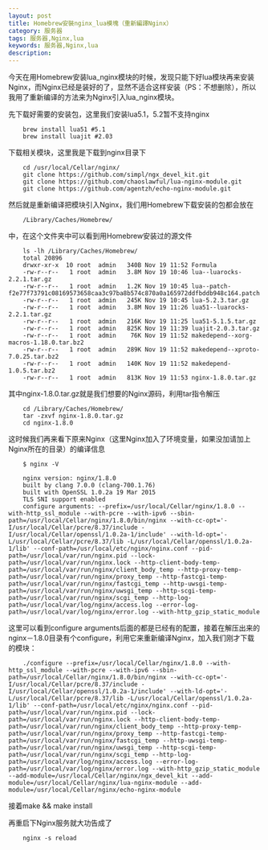 ```yaml
---
layout: post
title: Homebrew安裝nginx_lua模塊（重新編譯Nginx）
category: 服务器
tags: 服务器,Nginx,lua
keywords: 服务器,Nginx,lua
description: 
---
```


今天在用Homebrew安装lua_nginx模块的时候，发现只能下好lua模块再来安装Nginx，而Nginx已经是装好的了，显然不适合这样安装（PS：不想删除），所以我用了重新编译的方法来为Nginx引入lua_nginx模块。

先下载好需要的安装包，这里我们安装lua5.1，5.2暂不支持nginx

        brew install lua51 #5.1
        brew install luajit #2.03


下载相关模块，这里我是下载到nginx目录下

        cd /usr/local/Cellar/nginx/
        git clone https://github.com/simpl/ngx_devel_kit.git
        git clone https://github.com/chaoslawful/lua-nginx-module.git
        git clone https://github.com/agentzh/echo-nginx-module.git


然后就是重新编译把模块引入Nginx，我们用Homebrew下载安装的包都会放在

        /Library/Caches/Homebrew/


中，在这个文件夹中可以看到用Homebrew安装过的源文件

        ls -lh /Library/Caches/Homebrew/
        total 20896
        drwxr-xr-x  10 root  admin   340B Nov 19 11:52 Formula
        -rw-r--r--   1 root  admin   3.8M Nov 19 10:46 lua--luarocks-2.2.1.tar.gz
        -rw-r--r--   1 root  admin   1.2K Nov 19 10:45 lua--patch-f2e77f73791c08169573658caa3c97ba8b574c870a0a165972ddfbddb948c164.patch
        -rw-r--r--   1 root  admin   245K Nov 19 10:45 lua-5.2.3.tar.gz
        -rw-r--r--   1 root  admin   3.8M Nov 19 11:26 lua51--luarocks-2.2.1.tar.gz
        -rw-r--r--   1 root  admin   216K Nov 19 11:25 lua51-5.1.5.tar.gz
        -rw-r--r--   1 root  admin   825K Nov 19 11:39 luajit-2.0.3.tar.gz
        -rw-r--r--   1 root  admin    76K Nov 19 11:52 makedepend--xorg-macros-1.18.0.tar.bz2
        -rw-r--r--   1 root  admin   289K Nov 19 11:52 makedepend--xproto-7.0.25.tar.bz2
        -rw-r--r--   1 root  admin   140K Nov 19 11:52 makedepend-1.0.5.tar.bz2
        -rw-r--r--   1 root  admin   813K Nov 19 11:53 nginx-1.8.0.tar.gz


其中nginx-1.8.0.tar.gz就是我们想要的Nginx源码，利用tar指令解压

        cd /Library/Caches/Homebrew/
        tar -zxvf nginx-1.8.0.tar.gz 
        cd nginx-1.8.0


这时候我们再来看下原来Nginx（这里Nginx加入了环境变量，如果没加请加上Nginx所在的目录）的编译信息

        $ nginx -V
        
        nginx version: nginx/1.8.0
        built by clang 7.0.0 (clang-700.1.76)
        built with OpenSSL 1.0.2a 19 Mar 2015
        TLS SNI support enabled
        configure arguments: --prefix=/usr/local/Cellar/nginx/1.8.0 --with-http_ssl_module --with-pcre --with-ipv6 --sbin-path=/usr/local/Cellar/nginx/1.8.0/bin/nginx --with-cc-opt='-   I/usr/local/Cellar/pcre/8.37/include -I/usr/local/Cellar/openssl/1.0.2a-1/include' --with-ld-opt='-L/usr/local/Cellar/pcre/8.37/lib -L/usr/local/Cellar/openssl/1.0.2a-1/lib' --conf-path=/usr/local/etc/nginx/nginx.conf --pid-path=/usr/local/var/run/nginx.pid --lock-path=/usr/local/var/run/nginx.lock --http-client-body-temp-path=/usr/local/var/run/nginx/client_body_temp --http-proxy-temp-path=/usr/local/var/run/nginx/proxy_temp --http-fastcgi-temp-path=/usr/local/var/run/nginx/fastcgi_temp --http-uwsgi-temp-path=/usr/local/var/run/nginx/uwsgi_temp --http-scgi-temp-path=/usr/local/var/run/nginx/scgi_temp --http-log-path=/usr/local/var/log/nginx/access.log --error-log-path=/usr/local/var/log/nginx/error.log --with-http_gzip_static_module


这里可以看到configure arguments后面的都是已经有的配置，接着在解压出来的nginx－1.8.0目录有个configure，利用它来重新编译Nginx，加入我们刚才下载的模块：

        ./configure --prefix=/usr/local/Cellar/nginx/1.8.0 --with-http_ssl_module --with-pcre --with-ipv6 --sbin-path=/usr/local/Cellar/nginx/1.8.0/bin/nginx --with-cc-opt='-I/usr/local/Cellar/pcre/8.37/include -I/usr/local/Cellar/openssl/1.0.2a-1/include' --with-ld-opt='-L/usr/local/Cellar/pcre/8.37/lib -L/usr/local/Cellar/openssl/1.0.2a-1/lib' --conf-path=/usr/local/etc/nginx/nginx.conf --pid-path=/usr/local/var/run/nginx.pid --lock-path=/usr/local/var/run/nginx.lock --http-client-body-temp-path=/usr/local/var/run/nginx/client_body_temp --http-proxy-temp-path=/usr/local/var/run/nginx/proxy_temp --http-fastcgi-temp-path=/usr/local/var/run/nginx/fastcgi_temp --http-uwsgi-temp-path=/usr/local/var/run/nginx/uwsgi_temp --http-scgi-temp-path=/usr/local/var/run/nginx/scgi_temp --http-log-path=/usr/local/var/log/nginx/access.log --error-log-path=/usr/local/var/log/nginx/error.log --with-http_gzip_static_module --add-module=/usr/local/Cellar/nginx/ngx_devel_kit --add-module=/usr/local/Cellar/nginx/lua-nginx-module --add-module=/usr/local/Cellar/nginx/echo-nginx-module


接着make &amp;&amp; make install

再重启下Nginx服务就大功告成了

        nginx -s reload


